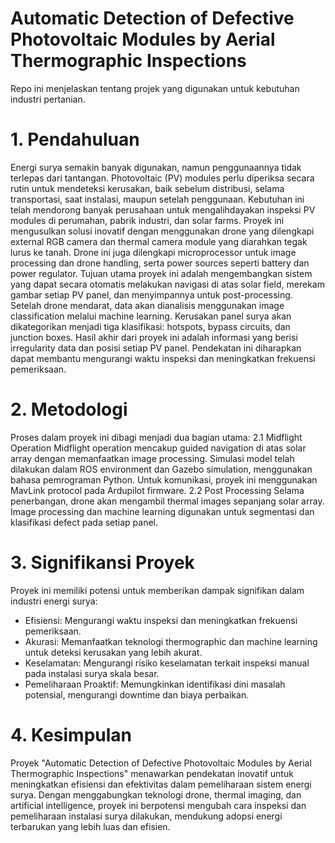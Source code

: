 # Automatic Detection of Defective Photovoltaic Modules by Aerial Thermographic Inspections
Repo ini menjelaskan tentang projek yang digunakan untuk kebutuhan industri pertanian.

# 1. Pendahuluan
   Energi surya semakin banyak digunakan, namun penggunaannya tidak terlepas dari tantangan. Photovoltaic (PV) modules perlu diperiksa secara rutin untuk mendeteksi kerusakan, baik sebelum distribusi, selama transportasi, saat instalasi, maupun setelah penggunaan. Kebutuhan ini telah mendorong banyak perusahaan untuk mengalihdayakan inspeksi PV modules di perumahan, pabrik industri, dan solar farms.
  Proyek ini mengusulkan solusi inovatif dengan menggunakan drone yang dilengkapi external RGB camera dan thermal camera module yang diarahkan tegak lurus ke tanah. Drone ini juga dilengkapi microprocessor untuk image processing dan drone handling, serta power sources seperti battery dan power regulator.
  Tujuan utama proyek ini adalah mengembangkan sistem yang dapat secara otomatis melakukan navigasi di atas solar field, merekam gambar setiap PV panel, dan menyimpannya untuk post-processing. Setelah drone mendarat, data akan dianalisis menggunakan image classification melalui machine learning. Kerusakan panel surya akan dikategorikan menjadi tiga klasifikasi: hotspots, bypass circuits, dan junction boxes.
  Hasil akhir dari proyek ini adalah informasi yang berisi irregularity data dan posisi setiap PV panel. Pendekatan ini diharapkan dapat membantu mengurangi waktu inspeksi dan meningkatkan frekuensi pemeriksaan.

# 2. Metodologi
  Proses dalam proyek ini dibagi menjadi dua bagian utama:
2.1 Midflight Operation
  Midflight operation mencakup guided navigation di atas solar array dengan memanfaatkan image processing. Simulasi model telah dilakukan dalam ROS environment dan Gazebo simulation, menggunakan bahasa pemrograman Python. Untuk komunikasi, proyek ini menggunakan MavLink protocol pada Ardupilot firmware.
2.2 Post Processing
  Selama penerbangan, drone akan mengambil thermal images sepanjang solar array. Image processing dan machine learning digunakan untuk segmentasi dan klasifikasi defect pada setiap panel.

# 3. Signifikansi Proyek
  Proyek ini memiliki potensi untuk memberikan dampak signifikan dalam industri energi surya:
- Efisiensi: Mengurangi waktu inspeksi dan meningkatkan frekuensi pemeriksaan.
- Akurasi: Memanfaatkan teknologi thermographic dan machine learning untuk deteksi kerusakan yang lebih akurat.
- Keselamatan: Mengurangi risiko keselamatan terkait inspeksi manual pada instalasi surya skala besar.
- Pemeliharaan Proaktif: Memungkinkan identifikasi dini masalah potensial, mengurangi downtime dan biaya perbaikan.

# 4. Kesimpulan
  Proyek "Automatic Detection of Defective Photovoltaic Modules by Aerial Thermographic Inspections" menawarkan pendekatan inovatif untuk meningkatkan efisiensi dan efektivitas dalam pemeliharaan sistem energi surya. Dengan menggabungkan teknologi drone, thermal imaging, dan artificial intelligence, proyek ini berpotensi mengubah cara inspeksi dan pemeliharaan instalasi surya dilakukan, mendukung adopsi energi terbarukan yang lebih luas dan efisien.
